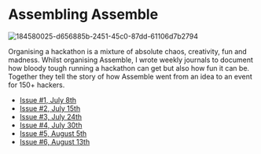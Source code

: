 <h1>Assembling Assemble</h1>

![184580025-d656885b-2451-45c0-87dd-61106d7b2794](https://user-images.githubusercontent.com/39828164/184580167-fa02b790-5f71-461a-8fac-2228e22467fb.jpeg)

Organising a hackathon is a mixture of absolute chaos, creativity, fun and madness. Whilst organising Assemble, I wrote weekly journals to document how bloody tough running a hackathon can get but also how fun it can be. Together they tell the story of how Assemble went from an idea to an event for 150+ hackers.

- [Issue #1, July 8th](updates/1.md)
- [Issue #2, July 15th](updates/2.md)
- [Issue #3, July 24th](updates/3.md)
- [Issue #4, July 30th](updates/4.md)
- [Issue #5, August 5th](updates/5.md)
- [Issue #6, August 13th](updates/6.md)
